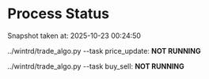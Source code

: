 # Process Status

Snapshot taken at: 2025-10-23 00:24:50

../wintrd/trade_algo.py --task price_update: **NOT RUNNING**

../wintrd/trade_algo.py --task buy_sell: **NOT RUNNING**

